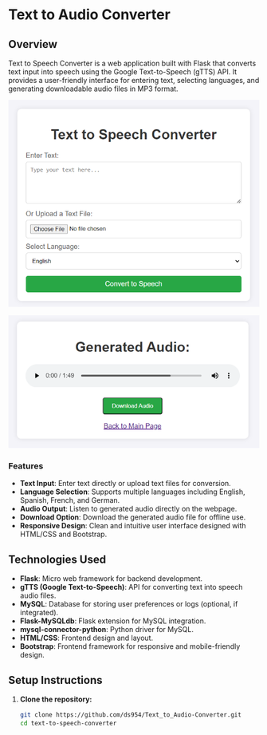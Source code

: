 # Text to Audio Converter

## Overview

Text to Speech Converter is a web application built with Flask that converts text input into speech using the Google Text-to-Speech (gTTS) API. It provides a user-friendly interface for entering text, selecting languages, and generating downloadable audio files in MP3 format.

![index page](images/index_page.png)

![result page](images/result_page.png)

### Features

- **Text Input**: Enter text directly or upload text files for conversion.
- **Language Selection**: Supports multiple languages including English, Spanish, French, and German.
- **Audio Output**: Listen to generated audio directly on the webpage.
- **Download Option**: Download the generated audio file for offline use.
- **Responsive Design**: Clean and intuitive user interface designed with HTML/CSS and Bootstrap.

## Technologies Used

- **Flask**: Micro web framework for backend development.
- **gTTS (Google Text-to-Speech)**: API for converting text into speech audio files.
- **MySQL**: Database for storing user preferences or logs (optional, if integrated).
- **Flask-MySQLdb**: Flask extension for MySQL integration.
- **mysql-connector-python**: Python driver for MySQL.
- **HTML/CSS**: Frontend design and layout.
- **Bootstrap**: Frontend framework for responsive and mobile-friendly design.

## Setup Instructions

1. **Clone the repository:**
   ```bash
   git clone https://github.com/ds954/Text_to_Audio-Converter.git
   cd text-to-speech-converter
